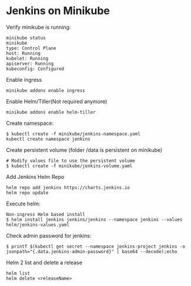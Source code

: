 # Jenkins on Minikube

Verify minikube is running:
```
minikube status
minikube
type: Control Plane
host: Running
kubelet: Running
apiserver: Running
kubeconfig: Configured
```
Enable ingress

```
minikube addons enable ingress
```
Enable Helm/Tiller(Not required anymore)

```
minikube addons enable helm-tiller
```

Create namespace:
```
$ kubectl create -f minikube/jenkins-namespace.yaml
kubectl create namespace jenkins
```

Create persistent volume (folder /data is persistent on minikube)
```
# Modify values file to use the persistent volume
$ kubectl create -f minikube/jenkins-volume.yaml
```

Add Jenkins Helm Repo
```
helm repo add jenkins https://charts.jenkins.io
helm repo update
```

Execute helm:
```
Non-ingress Helm based install
$ helm install jenkins jenkins/jenkins --namespace jenkins --values helm/jenkins-values.yaml
```


Check admin password for jenkins:
```
$ printf $(kubectl get secret --namespace jenkins-project jenkins -o jsonpath="{.data.jenkins-admin-password}" | base64 --decode);echo
```

Helm 2 list and delete a release

```
helm list
helm delete <releaseName>
```
